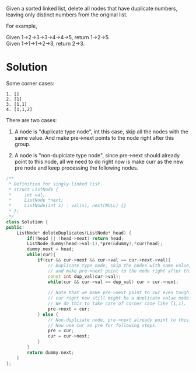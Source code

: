 Given a sorted linked list, delete all nodes that have duplicate numbers, leaving only distinct numbers from the original list.

For example,

Given 1->2->3->3->4->4->5, return 1->2->5.  
Given 1->1->1->2->3, return 2->3.  


# Solution

Some corner cases:

```
1. []  
2. [1]  
3. [1,1]  
4. [1,1,2]  
```

There are two cases:

1. A node is "duplicate type node", int this case, skip all the nodes with the same value. And make pre->next points to the node right after this group.  

2. A node is "non-duplciate type node", since pre->next should already point to this node, all we need to do right now is make curr as the new pre node and keep processing the following nodes.  

```cpp
/**
 * Definition for singly-linked list.
 * struct ListNode {
 *     int val;
 *     ListNode *next;
 *     ListNode(int x) : val(x), next(NULL) {}
 * };
 */
class Solution {
public:
    ListNode* deleteDuplicates(ListNode* head) {
        if(!head || !head->next) return head;
        ListNode dummy(head->val-1),*pre(&dummy),*cur(head);
        dummy.next = head;
        while(cur){
            if(cur && cur->next && cur->val == cur->next->val){
                // Duplicate type node, skip the nodes with same value,
                // and make pre->next point to the node right after this group.
                const int dup_val(cur->val);
                while(cur && cur->val == dup_val) cur = cur->next;
                
                // Note that we make pre->next point to cur even tough
                // cur right now still might be a duplicate value node.
                // We do this to take care of corner case like [1,1].
                pre->next = cur; 
            } else {
                // Non-duplciate node, pre->next already point to this.
                // Now use cur as pre for following steps.
                pre = cur;
                cur = cur->next;
            }
        }
        return dummy.next;
    }
};
```
